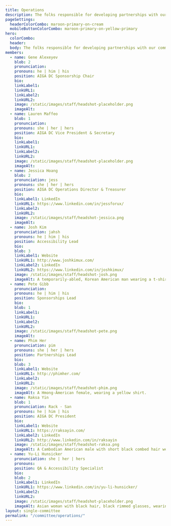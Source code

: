 ```yaml
---
title: Operations
description: The folks responsible for developing partnerships with our community and helping us meet our accessibility goals.
pageSettings:
  headerColorCombo: maroon-primary-on-cream
  mobileButtonColorCombo: maroon-primary-on-yellow-primary
hero:
  colorCombo:
  header:
  body: The folks responsible for developing partnerships with our community and helping us meet our accessibility goals.
members:
  - name: Gene Alexeyev
    blob: 2
    pronunciation:
    pronouns: he | him | his
    position: AIGA DC Sponsorship Chair
    bio:
    linkLabel1:
    linkURL1:
    linkLabel2:
    linkURL2:
    image: /static/images/staff/headshot-placeholder.png
    imageAlt:
  - name: Lauren Maffeo
    blob: 1
    pronunciation:
    pronouns: she | her | hers
    position: AIGA DC Vice President & Secretary
    bio:
    linkLabel1:
    linkURL1:
    linkLabel2:
    linkURL2:
    image: /static/images/staff/headshot-placeholder.png
    imageAlt:
  - name: Jessica Hoang
    blob: 2
    pronunciation: jess
    pronouns: she | her | hers
    position: AIGA DC Operations Director & Treasurer
    bio:
    linkLabel1: LinkedIn
    linkURL1: https://www.linkedin.com/in/jessforux/
    linkLabel2:
    linkURL2:
    image: /static/images/staff/headshot-jessica.png
    imageAlt:
  - name: Josh Kim
    pronunciation: jahsh
    pronouns: he | him | his
    position: Accessibility Lead
    bio:
    blob: 3
    linkLabel1: Website
    linkURL1: http://www.joshkimux.com/
    linkLabel2: LinkedIn
    linkURL2: https://www.linkedin.com/in/joshkimux/
    image: /static/images/staff/headshot-josh.png
    imageAlt: A temporarily-abled, Korean American man wearing a t-shirt that says "digital accessibility is my jam."
  - name: Pete Gibb
    pronunciation:
    pronouns: he | him | his
    position: Sponsorships Lead
    bio:
    blob: 1
    linkLabel1:
    linkURL1:
    linkLabel2:
    linkURL2:
    image: /static/images/staff/headshot-pete.png
    imageAlt:
  - name: Phim Her
    pronunciation: pim
    pronouns: she | her | hers
    position: Partnerships Lead
    bio:
    blob: 3
    linkLabel1: Website
    linkURL1: http://phimher.com/
    linkLabel2:
    linkURL2:
    image: /static/images/staff/headshot-phim.png
    imageAlt: A Hmong-American female, wearing a yellow shirt.
  - name: Raksa Yin
    blob: 1
    pronunciation: Rack · San
    pronouns: he | him | his
    position: AIGA DC President
    bio:
    linkLabel1: Website
    linkURL1: https://raksayin.com/
    linkLabel2: LinkedIn
    linkURL2: http://www.linkedin.com/in/raksayin
    image: /static/images/staff/headshot-raksa.png
    imageAlt: A Cambodian American male with short black combed hair wearing a red collar shirt.
  - name: Yu-Li Hunsicker
    pronunciation: she | her | hers
    pronouns:
    position: QA & Accessibility Specialist
    bio:
    blob: 2
    linkLabel1: LinkedIn
    linkURL1: https://www.linkedin.com/in/yu-li-hunsicker/
    linkLabel2:
    linkURL2:
    image: /static/images/staff/headshot-placeholder.png
    imageAlt: Asian woman with black hair, black rimmed glasses, wearing a red sweater.
layout: single-committee
permalink: "/committee/operations/"
---
```

